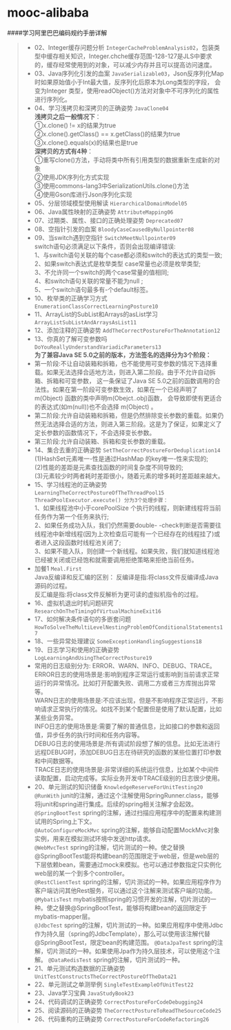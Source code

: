 # mooc-alibaba

####学习阿里巴巴编码规约手册详解

> - 02、Integer缓存问题分析  `IntegerCacheProblemAnalysis02`，包装类型中缓存相关知识，Integer.chche缓存范围-128-127是JLS中要求
的，缓存经常使用到的对象，可以减少内存并且可以提高访问速度。  
> - 03、Java序列化引发的血案  `JavaSerializable03`，Json反序列化Map时如果原始值小于Int最大值，反序列化后原本为Long类型的字段，
会变为Integer 类型，使用readObject()方法对对象中不可序列化的属性进行序列化。  
> - 04、学习浅拷贝和深拷贝的正确姿势 `JavaClone04`    
**浅拷贝之后一般情况下**：  
①x.clone() != x的结果为true  
②x.clone().getClass() == x.getClass()的结果为true  
③x.clone().equals(x)的结果也是true  
**深拷贝的方式有4种**：  
①重写clone()方法，手动将类中所有引用类型的数据重新生成新的对象  
②使用JDK序列化方式实现  
③使用commons-lang3中SerializationUtils.clone()方法  
④使用Gson库进行Json序列化实现  
> - 05、分层领域模型使用解读 `HierarchicalDomainModel05`  
> - 06、Java属性映射的正确姿势 `AttributeMapping06`  
> - 07、过期类、属性、接口的正确处理姿势 `Deprecated07`    
> - 08、空指针引发的血案 `BloodyCaseCausedByNullpointer08`    
> - 09、当switch遇到空指针 `SwitchMeetNullpointer09`  
switch语句必须满足以下条件，否则会出现编译错误:  
1、与switch语句关联的每个case都必须和switch的表达式的类型一致;  
2、如果switch表达式是枚举类型 case常量也必须是枚举类型;   
3、不允许同一个switch的两个case常量的值相同;  
4、和switch语句关联的常量不能为null ;  
5、一个switch语句最多有-个default标签。  
> - 10、枚举类的正确学习方式 `EnumerationClassCorrectLearningPosture10`  
> - 11、ArrayList的SubList和Arrays的asList学习 `ArrayListSubListAndArraysAsList11`  
> - 12、添加注释的正确姿势 `AddTheCorrectPostureForTheAnnotation12`  
> - 13、你真的了解可变参数吗 `DoYouReallyUnderstandVariadicParameters13`  
> **为了兼容Java SE 5.0之前的版本，方法签名的选择分为3个阶段：**  
> - 第一阶段:不让自动装箱和拆箱，也不能使用可变参数的情况下选择重载。如果无法选择合适地方法，则进入第二阶段。由于不允许自动拆箱、拆箱和可变参数，
这一条保证了Java SE 5.0之前的函数调用的合法性。如果在第一阶段可变参数生效，如果在一个已经声明了m(Object) 函数的类中声明m(Obejct..obj)函数，
会导致即使有更适合的表达式(如m(null))也不会选择 m(Object) 。  
> - 第二阶段:允许自动装箱和拆箱，但是仍然排除变长参数的重载。如果仍然无法选择合适的方法，则进入第三阶段。这是为了保证，如果定义了定长参数的函数情况下，不会选择变长参数。
> - 第三阶段:允许自动装箱、拆箱和变长参数的重载。  
> - 14、集合去重的正确姿势 `SetTheCorrectPostureForDeduplication14`  
> (1)HashSet元素唯一-性是通过HashMap 的key唯一-性来实现的;  
(2)性能的差距是元素查找函数的时间复杂度不同导致的;  
(3)元素较少时两者耗时差距很小，随着元素的增多耗时差距越来越大。   
> - 15、学习线程池的正确姿势 `LearningTheCorrectPostureOfTheThreadPool15`    
`ThreadPoolExecutor.execute() 分为3个处理步骤：`  
1、如果线程池中小于corePoolSize 个执行的线程，则新建线程将当前任务作为第一个任务来执行;  
2、如果任务成功入队，我们仍然需要double- -check判断是否需要往线程池中新增线程(因为上次检查后可能有一个已经存在的线程挂了)或者进入这段函数时线程池关闭了;  
3、如果不能入队，则创建一个新线程。如果失败，我们就知道线程池已经被关闭或已经饱和就需要调用拒绝策略来拒绝当前任务。  
> - 加餐1 `Meal.First`  
Java反编译和反汇编的区别：
反编译是指:将class文件反编译成Java源码的过程。  
反汇编是指:将class文件反解析为更可读的虚拟机指令的过程。  
> - 16、虚拟机退出时机问题研究 `ResearchOnTheTimingOfVirtualMachineExit16`  
> - 17、如何解决条件语句的多嵌套问题 `HowToSolveTheMultiLevelNestingProblemOfConditionalStatements17`  
> - 18、一些异常处理建议 `SomeExceptionHandlingSuggestions18`  
> - 19、日志学习和使用的正确姿势 `LogLearningAndUsingTheCorrectPosture19`  
> - 常用的日志级别分为: ERROR、WARN、INFO、DEBUG、TRACE。  
ERROR日志的使用场景是:影响到程序正常运行或影响到当前请求正常运行的异常情况。比如打开配置失败、调用二方或者三方库抛出异常等。  
WARN日志的使用场景是:不应该出现，但是不影响程序正常运行，不影响请求正常执行的情况。如找不到某个配置但是使用了默认配置，比如某些业务异常。  
INFO日志的使用场景是:需要了解的普通信息，比如接口的参数和返回值，异步任务的执行时间和任务内容等。  
DEBUG日志的使用场景是:所有调试阶段想了解的信息。比如无法进行远程DEBUG时，添加DEBUG日志在待研究的函数的某些位置打印参数和中间数据等。  
TRACE日志的使用场景是:非常详细的系统运行信息，比如某个中间件读取配置，启动完成等。实际业务开发中TRACE级别的日志很少使用。  
> - 20、单元测试的知识储备 `KnowledgeReserveForUnitTesting20`  
`@RunWith` junit的注解，通过这个注解使用SpringRunner.class，能够将junit和spring进行集成。后续的spring相关注解才会起效。  
`@SpringBootTest` spring的注解，通过扫描应用程序中的配置来构建测试用的Spring上下文。  
`@AutoConfigureMockMvc`	spring的注解，能够自动配置MockMvc对象实例，用来在模拟测试环境中发送http请求。  
`@WebMvcTest` spring的注解，切片测试的一种。使之替换@SpringBootTest能将构建bean的范围限定于web层，但是web层的下层依赖bean，需要通过mock来模拟。也可以通过参数指定只实例化web层的某一个到多个controller。  
`@RestClientTest` spring的注解，切片测试的一种。如果应用程序作为客户端访问其他Rest服务，可以通过这个注解来测试客户端的功能。  
`@MybatisTest`	mybatis按照spring的习惯开发的注解，切片测试的一种。使之替换@SpringBootTest，能够将构建bean的返回限定于mybatis-mapper层。  
`@JdbcTest`	spring的注解，切片测试的一种。如果应用程序中使用Jdbc作为持久层（spring的JdbcTemplate），那么可以使用该注解代替@SpringBootTest，限定bean的构建范围。
`@DataJpaTest` spring的注解，切片测试的一种。如果使用Jpa作为持久层技术，可以使用这个注解。
`@DataRedisTest` spring的注解，切片测试的一种。  
> - 21、单元测试构造数据的正确姿势 `UnitTestConstructsTheCorrectPostureOfTheData21`  
> - 22、单元测试之单测举例 `SingleTestExampleOfUnitTest22`  
> - 23、Java学习宝典 `JavaStudyBook23`  
> - 24、代码调试的正确姿势 `CorrectPostureForCodeDebugging24`  
> - 25、阅读源码的正确姿势 `TheCorrectPostureToReadTheSourceCode25`  
> - 26、代码重构的正确姿势 `CorrectPostureForCodeRefactoring26`